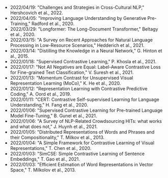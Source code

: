 - 2022/04/19: "Challenges and Strategies in Cross-Cultural NLP," Hershcovich et al., 2022.
- 2022/04/05: "Improving Language Understanding by Generative Pre-Training," Radford et al., 2020.
- 2022/03/29: "Longformer: The Long-Document Transformer," Beltagy et al., 2020.
- 2022/03/15: "A Survey on Recent Approaches for Natural Language Processing in Low-Resource Scenarios," Hedderich et al., 2021.
- 2022/03/14: "Distilling the Knowledge in a Neural Network," G. Hinton et al., 2015.
- 2022/01/18: "Supervised Contrastive Learning," P. Khosla et al., 2021.
- 2022/01/17: "Not All Negatives are Equal: Label-Aware Contrastive Loss for Fine-grained Text Classification," V. Suresh et al., 2021.
- 2022/01/13: "Momentum Contrast for Unsupervised Visual Representation Learning (MoCo)," K. He et al., 2020.
- 2022/01/12: "Representation Learning with Contrastive Predictive Coding," A. Oord et al., 2019.
- 2022/01/11: "CERT: Contrastive Self-supervised Learning for Language Understanding," H. Fang et al., 2020.
- 2022/01/06: "Supervised Contrastive Learning for Pre-trained Language Model Fine-Tuning," B. Gunel et al., 2021.
- 2022/01/06: "A Survey of NLP-Related Crowdsourcing HITs: what works and what does not," J. Huynh et al., 2021.
- 2022/01/05: "Distributed Representations of Words and Phrases and their Compositionality," T. Milkov et al., 2013.
- 2022/01/04: "A Simple Framework for Contrastive Learning of Visual Representations," T. Chen et al., 2020.
- 2022/01/03: "SimCSE: Simple Contrastive Learning of Sentence Embeddings," T. Gao et al., 2021.
- 2022/01/03: "Efficient Estimation of Word Representations in Vector Space," T. Milkolov et al., 2013.
